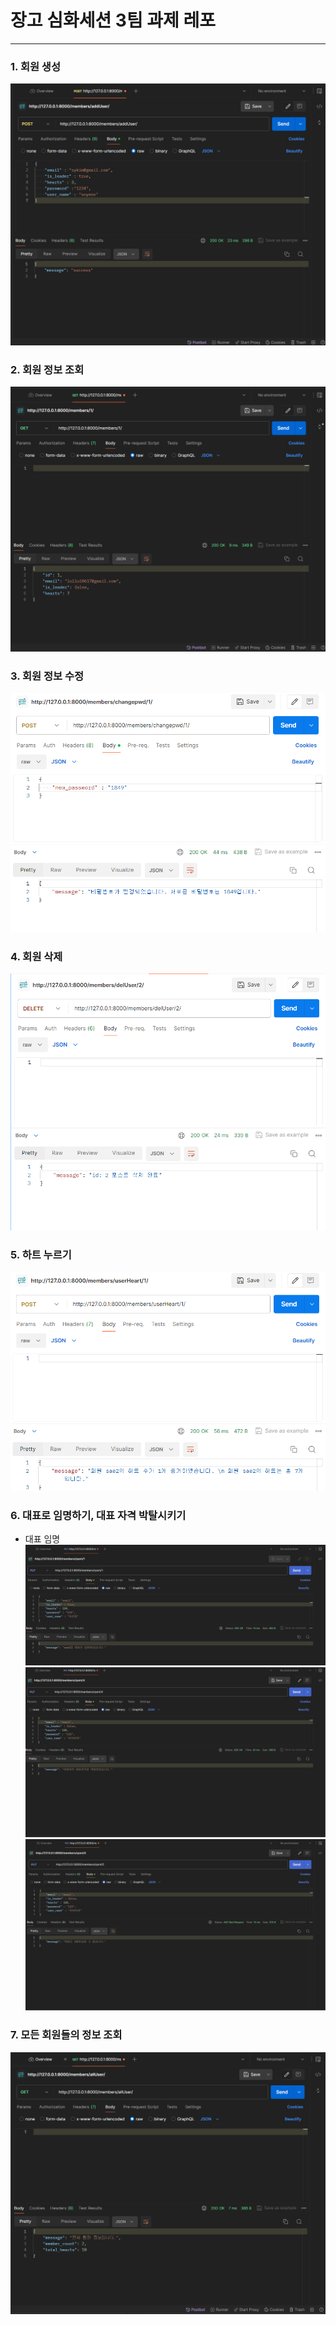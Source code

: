 # 장고 심화세션 3팀 과제 레포
---
### 1. 회원 생성
![1_회원_생성](./image/be_team3_1.png)

### 2. 회원 정보 조회
![2_회원_정보_조회](./image/be_team3_2.png)

### 3. 회원 정보 수정
![func3](./image/func3.png)

### 4. 회원 삭제
![func4](./image/func4.png)

### 5. 하트 누르기
![func5](./image/func5.png)

### 6. 대표로 임명하기, 대표 자격 박탈시키기
- 대표 임명
![6_대표_임명](./image/KakaoTalk_20240407_221752725.png)![6_대표 박탈](./image/KakaoTalk_20240407_223036450.png)![6_대표두명이상금지](./image/KakaoTalk_20240407_223012628.png)

### 7. 모든 회원들의 정보 조회
![7_모든_회원들의_정보_조회](./image/be_team3_7.png)



